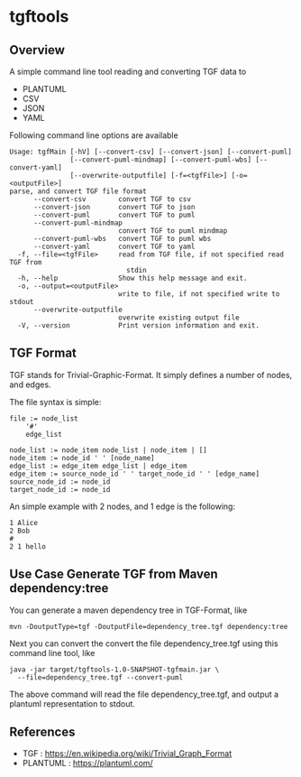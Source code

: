 # tgftools

## Overview

A simple command line tool reading and converting TGF data to

* PLANTUML
* CSV
* JSON
* YAML

Following command line options are available

```
Usage: tgfMain [-hV] [--convert-csv] [--convert-json] [--convert-puml]
               [--convert-puml-mindmap] [--convert-puml-wbs] [--convert-yaml]
               [--overwrite-outputfile] [-f=<tgfFile>] [-o=<outputFile>]
parse, and convert TGF file format
      --convert-csv        convert TGF to csv
      --convert-json       convert TGF to json
      --convert-puml       convert TGF to puml
      --convert-puml-mindmap
                           convert TGF to puml mindmap
      --convert-puml-wbs   convert TGF to puml wbs
      --convert-yaml       convert TGF to yaml
  -f, --file=<tgfFile>     read from TGF file, if not specified read TGF from
                             stdin
  -h, --help               Show this help message and exit.
  -o, --output=<outputFile>
                           write to file, if not specified write to stdout
      --overwrite-outputfile
                           overwrite existing output file
  -V, --version            Print version information and exit.
```

## TGF Format

TGF stands for Trivial-Graphic-Format. It simply defines a number of nodes,
and edges.

The file syntax is simple:

```
file := node_list
    '#'
    edge_list

node_list := node_item node_list | node_item | []
node_item := node_id ' ' [node_name]
edge_list := edge_item edge_list | edge_item
edge_item := source_node_id ' ' target_node_id ' ' [edge_name]
source_node_id := node_id
target_node_id := node_id
```

An simple example with 2 nodes, and 1 edge is the following:

```
1 Alice
2 Bob
#
2 1 hello
```

## Use Case Generate TGF from Maven dependency:tree

You can generate a maven dependency tree in TGF-Format, like

```
mvn -DoutputType=tgf -DoutputFile=dependency_tree.tgf dependency:tree
```

Next you can convert the convert the file dependency_tree.tgf using this
command line tool, like

```
java -jar target/tgftools-1.0-SNAPSHOT-tgfmain.jar \
  --file=dependency_tree.tgf --convert-puml
```

The above command will read the file dependency_tree.tgf, and 
output a plantuml representation to stdout.


## References

* TGF : https://en.wikipedia.org/wiki/Trivial_Graph_Format
* PLANTUML : https://plantuml.com/
